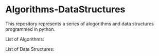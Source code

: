 # Algorithms-DataStructures

This repository represents a series of alogorithms and data structures programmed in python. 

List of Algorithms:

List of Data Structures:

